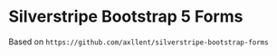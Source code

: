 # Silverstripe Bootstrap 5 Forms

Based on ``https://github.com/axllent/silverstripe-bootstrap-forms``
